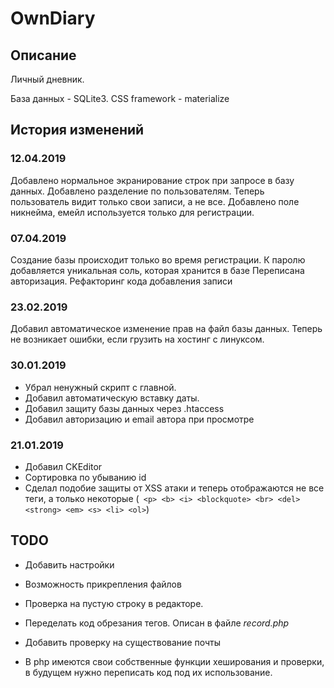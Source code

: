 # OwnDiary

## Описание

Личный дневник.

База данных - SQLite3.
CSS framework - materialize

## История изменений

### 12.04.2019

Добавлено нормальное экранирование строк при запросе в базу данных.
Добавлено разделение по пользователям. Теперь пользователь видит только свои записи, а не все.
Добавлено поле никнейма, емейл используется только для регистрации.

### 07.04.2019

Создание базы происходит только во время регистрации.
К паролю добавляется уникальная соль, которая хранится в базе
Переписана авторизация. Рефакторинг кода добавления записи

### 23.02.2019

Добавил автоматическое изменение прав на файл базы данных. Теперь не возникает ошибки, если грузить на хостинг с линуксом.

### 30.01.2019

* Убрал ненужный скрипт с главной.
* Добавил автоматическую вставку даты. 
* Добавил защиту базы данных через .htaccess
* Добавил авторизацию и email автора при просмотре

### 21.01.2019

* Добавил CKEditor
* Сортировка по убыванию id
* Сделал подобие защиты от XSS атаки и теперь отображаются не все теги, а только некоторые
(` <p> <b> <i> <blockquote> <br> <del> <strong> <em> <s> <li> <ol>`)

## TODO

* Добавить настройки 
* Возможность прикрепления файлов 
* Проверка на пустую строку в редакторе.
* Переделать код обрезания тегов. Описан в файле *record.php*
* Добавить проверку на существование почты

* В php имеются свои собственные функции хеширования и проверки, в будущем нужно переписать код под их использование.